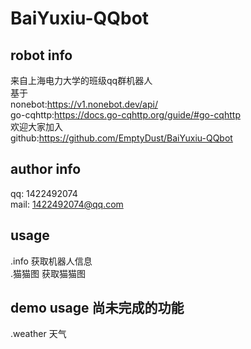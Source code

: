# BaiYuxiu-QQbot
## robot info
来自上海电力大学的班级qq群机器人\
基于\
nonebot:https://v1.nonebot.dev/api/ \
go-cqhttp:https://docs.go-cqhttp.org/guide/#go-cqhttp \
欢迎大家加入\
github:https://github.com/EmptyDust/BaiYuxiu-QQbot
## author info
qq: 1422492074\
mail: 1422492074@qq.com
## usage
.info 获取机器人信息\
.猫猫图 获取猫猫图
## demo usage 尚未完成的功能
.weather 天气
